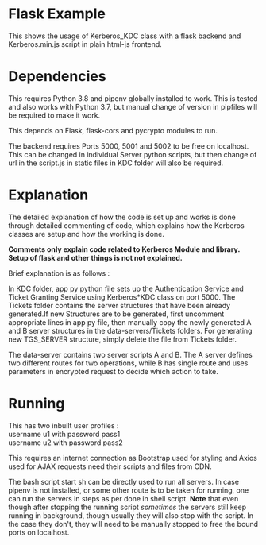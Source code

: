 # Flask Example

This shows the usage of Kerberos_KDC class with a flask backend and Kerberos.min.js script in plain html-js frontend.

# Dependencies

This requires Python 3.8 and pipenv globally installed to work.
This is tested and also works with Python 3.7, but manual change of version in pipfiles will be required to make it work.

This depends on Flask, flask-cors and pycrypto modules to run.

The backend requires Ports 5000, 5001 and 5002 to be free on localhost.
This can be changed in individual Server python scripts, but then change of url in the script.js in static files in KDC folder will also be required.

# Explanation

The detailed explanation of how the code is set up and works is done through detailed commenting of code, which explains how the Kerberos classes are setup and how the working is done.

<strong>Comments only explain code related to Kerberos Module and library. Setup of flask and other things is not not explained.</strong>

Brief explanation is as follows :

In KDC folder, app py python file sets up the Authentication Service and Ticket Granting Service using Kerberos\*KDC class on port 5000.
The Tickets folder contains the server structures that have been already generated.If new Structures are to be generated, first uncomment appropriate lines in app py file, then manually copy the newly generated A and B server structures in the data-servers/Tickets folders.
For generating new TGS_SERVER structure, simply delete the file from Tickets folder.

The data-server contains two server scripts A and B.
The A server defines two different routes for two operations, while B has single route and uses parameters in encrypted request to decide which action to take.

# Running

This has two inbuilt user profiles :<br />
username u1 with password pass1<br />
username u2 with password pass2<br />

This requires an internet connection as Bootstrap used for styling and Axios used for AJAX requests need their scripts and files from CDN.

The bash script start sh can be directly used to run all servers. In case pipenv is not installed, or some other route is to be taken for running, one can run the servers in steps as per done in shell script.
<strong>Note</strong> that even though after stopping the running script _sometimes_ the servers still keep running in background, though usually they will also stop with the script. In the case they don't, they will need to be manually stopped to free the bound ports on localhost.
